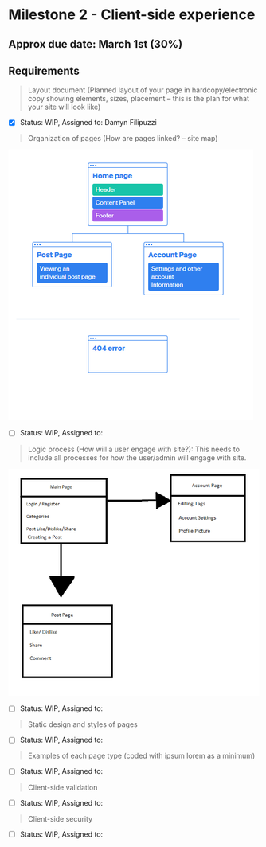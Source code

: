 # Milestone 2 - Client-side experience
## Approx due date: March 1st (30%)

## Requirements

> Layout document (Planned layout of your page in hardcopy/electronic copy showing elements, sizes, placement 
> – this is the plan for what your site will look like)

 
- [x] Status: WIP, Assigned to: Damyn Filipuzzi

> Organization of pages (How are pages linked? – site map)

 ![alt text](https://github.com/daultonb/COSC360Project/blob/main/graphics/sitemap.PNG)
 
- [ ] Status: WIP, Assigned to: 

> Logic process (How will a user engage with site?): This needs to include all processes for how the user/admin will engage with site.

![alt text](https://github.com/daultonb/COSC360Project/blob/main/graphics/Logic_Process.PNG)

- [ ] Status: WIP, Assigned to: 

> Static design and styles of pages


- [ ] Status: WIP, Assigned to: 

> Examples of each page type (coded with ipsum lorem as a minimum)


- [ ] Status: WIP, Assigned to: 

> Client-side validation


- [ ] Status: WIP, Assigned to: 

> Client-side security


- [ ] Status: WIP, Assigned to: 
